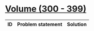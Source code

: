 # [Volume (300 - 399)](http://acm.sgu.ru/olimp/problemset.php?contest=0&volume=3)

| ID | Problem statement | Solution |
|----|-------------------|----------|

